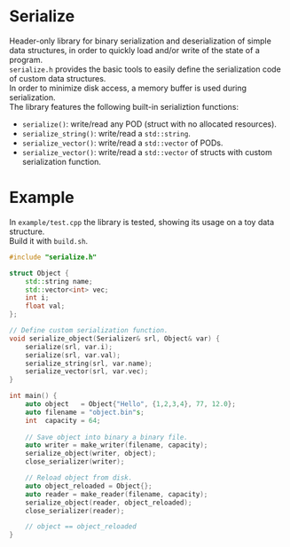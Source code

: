 # Serialize
Header-only library for binary serialization and deserialization of simple data structures, in order to quickly load and/or write of the state of a program.  
`serialize.h` provides the basic tools to easily define the serialization code of custom data structures.  
In order to minimize disk access, a memory buffer is used during serialization.  
The library features the following built-in serializtion functions:
  * `serialize()`: write/read any POD (struct with no allocated resources).
  * `serialize_string()`: write/read a `std::string`.
  * `serialize_vector()`: write/read a `std::vector` of PODs.
  * `serialize_vector()`: write/read a `std::vector` of structs with custom serialization function.

# Example
In `example/test.cpp` the library is tested, showing its usage on a toy data structure.  
Build it with `build.sh`.

```C++
#include "serialize.h"

struct Object {
    std::string name;
    std::vector<int> vec;
    int i;
    float val;
};

// Define custom serialization function.
void serialize_object(Serializer& srl, Object& var) {
    serialize(srl, var.i);
    serialize(srl, var.val);
    serialize_string(srl, var.name);
    serialize_vector(srl, var.vec);
}

int main() {
    auto object   = Object{"Hello", {1,2,3,4}, 77, 12.0};
    auto filename = "object.bin"s;
    int  capacity = 64;
    
    // Save object into binary a binary file.
    auto writer = make_writer(filename, capacity);
    serialize_object(writer, object);
    close_serializer(writer);

    // Reload object from disk.
    auto object_reloaded = Object{};
    auto reader = make_reader(filename, capacity);
    serialize_object(reader, object_reloaded);
    close_serializer(reader);

    // object == object_reloaded
}
```


